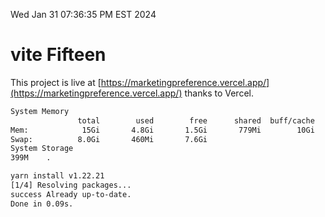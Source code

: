 Wed Jan 31 07:36:35 PM EST 2024

# vite Fifteen


This project is live at [https://marketingpreference.vercel.app/](https://marketingpreference.vercel.app/) thanks to Vercel.

```bash
System Memory
               total        used        free      shared  buff/cache   available
Mem:            15Gi       4.8Gi       1.5Gi       779Mi        10Gi        10Gi
Swap:          8.0Gi       460Mi       7.6Gi
System Storage
399M	.
```
```bash
yarn install v1.22.21
[1/4] Resolving packages...
success Already up-to-date.
Done in 0.09s.
```
